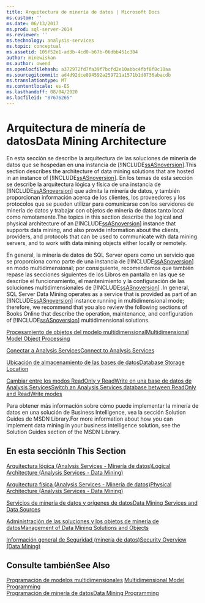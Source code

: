 ```yaml
---
title: Arquitectura de minería de datos | Microsoft Docs
ms.custom: ''
ms.date: 06/13/2017
ms.prod: sql-server-2014
ms.reviewer: ''
ms.technology: analysis-services
ms.topic: conceptual
ms.assetid: 105f52e1-ad3b-4cd0-b67b-06dbb451c304
author: minewiskan
ms.author: owend
ms.openlocfilehash: a372972fd7fa39f7bcfd2e10abbc4fbf8f8c10aa
ms.sourcegitcommit: ad4d92dce894592a259721a1571b1d8736abacdb
ms.translationtype: MT
ms.contentlocale: es-ES
ms.lasthandoff: 08/04/2020
ms.locfileid: "87676265"
---
```

# <a name="data-mining-architecture"></a><span data-ttu-id="c7e24-102">Arquitectura de minería de datos</span><span class="sxs-lookup"><span data-stu-id="c7e24-102">Data Mining Architecture</span></span>
  <span data-ttu-id="c7e24-103">En esta sección se describe la arquitectura de las soluciones de minería de datos que se hospedan en una instancia de [!INCLUDE[ssASnoversion](../../includes/ssasnoversion-md.md)].</span><span class="sxs-lookup"><span data-stu-id="c7e24-103">This section describes the architecture of data mining solutions that are hosted in an instance of [!INCLUDE[ssASnoversion](../../includes/ssasnoversion-md.md)].</span></span> <span data-ttu-id="c7e24-104">En los temas de esta sección se describe la arquitectura lógica y física de una instancia de [!INCLUDE[ssASnoversion](../../includes/ssasnoversion-md.md)] que admita la minería de datos, y también proporcionan información acerca de los clientes, los proveedores y los protocolos que se pueden utilizar para comunicarse con los servidores de minería de datos y trabajar con objetos de minería de datos tanto local como remotamente.</span><span class="sxs-lookup"><span data-stu-id="c7e24-104">The topics in this section describe the logical and physical architecture of an [!INCLUDE[ssASnoversion](../../includes/ssasnoversion-md.md)] instance that supports data mining, and also provide information about the clients, providers, and protocols that can be used to communicate with data mining servers, and to work with data mining objects either locally or remotely.</span></span>  
  
 <span data-ttu-id="c7e24-105">En general, la minería de datos de SQL Server opera como un servicio que se proporciona como parte de una instancia de [!INCLUDE[ssASnoversion](../../includes/ssasnoversion-md.md)] en modo multidimensional; por consiguiente, recomendamos que también repase las secciones siguientes de los Libros en pantalla en las que se describe el funcionamiento, el mantenimiento y la configuración de las soluciones multidimensionales de [!INCLUDE[ssASnoversion](../../includes/ssasnoversion-md.md)] .</span><span class="sxs-lookup"><span data-stu-id="c7e24-105">In general, SQL Server Data Mining operates as a service that is provided as part of an [!INCLUDE[ssASnoversion](../../includes/ssasnoversion-md.md)] instance running in multidimensional mode; therefore, we recommend that you also review the following sections of Books Online that describe the operation, maintenance, and configuration of [!INCLUDE[ssASnoversion](../../includes/ssasnoversion-md.md)] multidimensional solutions.</span></span>  
  
 [<span data-ttu-id="c7e24-106">Procesamiento de objetos del modelo multidimensional</span><span class="sxs-lookup"><span data-stu-id="c7e24-106">Multidimensional Model Object Processing</span></span>](../multidimensional-models/processing-a-multidimensional-model-analysis-services.md)  
  
 [<span data-ttu-id="c7e24-107">Conectar a Analysis Services</span><span class="sxs-lookup"><span data-stu-id="c7e24-107">Connect to Analysis Services</span></span>](../instances/connect-to-analysis-services.md)  
  
 [<span data-ttu-id="c7e24-108">Ubicación de almacenamiento de las bases de datos</span><span class="sxs-lookup"><span data-stu-id="c7e24-108">Database Storage Location</span></span>](../multidimensional-models/database-storage-location.md)  
  
 [<span data-ttu-id="c7e24-109">Cambiar entre los modos ReadOnly y ReadWrite en una base de datos de Analysis Services</span><span class="sxs-lookup"><span data-stu-id="c7e24-109">Switch an Analysis Services database between ReadOnly and ReadWrite modes</span></span>](../multidimensional-models/switch-an-analysis-services-database-between-readonly-and-readwrite-modes.md)  
  
 <span data-ttu-id="c7e24-110">Para obtener más información sobre cómo puede implementar la minería de datos en una solución de Business Intelligence, vea la sección Solution Guides de MSDN Library.</span><span class="sxs-lookup"><span data-stu-id="c7e24-110">For more information about how you can implement data mining in your business intelligence solution, see the Solution Guides section of the MSDN Library.</span></span>  
  
## <a name="in-this-section"></a><span data-ttu-id="c7e24-111">En esta sección</span><span class="sxs-lookup"><span data-stu-id="c7e24-111">In This Section</span></span>  
 [<span data-ttu-id="c7e24-112">Arquitectura lógica &#40;Analysis Services - Minería de datos&#41;</span><span class="sxs-lookup"><span data-stu-id="c7e24-112">Logical Architecture &#40;Analysis Services - Data Mining&#41;</span></span>](logical-architecture-analysis-services-data-mining.md)  
  
 [<span data-ttu-id="c7e24-113">Arquitectura física &#40;Analysis Services - Minería de datos&#41;</span><span class="sxs-lookup"><span data-stu-id="c7e24-113">Physical Architecture &#40;Analysis Services - Data Mining&#41;</span></span>](physical-architecture-analysis-services-data-mining.md)  
  
 [<span data-ttu-id="c7e24-114">Servicios de minería de datos y orígenes de datos</span><span class="sxs-lookup"><span data-stu-id="c7e24-114">Data Mining Services and Data Sources</span></span>](data-mining-services-and-data-sources.md)  
  
 [<span data-ttu-id="c7e24-115">Administración de las soluciones y los objetos de minería de datos</span><span class="sxs-lookup"><span data-stu-id="c7e24-115">Management of Data Mining Solutions and Objects</span></span>](management-of-data-mining-solutions-and-objects.md)  
  
 [<span data-ttu-id="c7e24-116">Información general de Seguridad &#40;minería de datos&#41;</span><span class="sxs-lookup"><span data-stu-id="c7e24-116">Security Overview &#40;Data Mining&#41;</span></span>](security-overview-data-mining.md)  
  
## <a name="see-also"></a><span data-ttu-id="c7e24-117">Consulte también</span><span class="sxs-lookup"><span data-stu-id="c7e24-117">See Also</span></span>  
 <span data-ttu-id="c7e24-118">[Programación de modelos multidimensionales](../multidimensional-models/multidimensional-model-programming.md) </span><span class="sxs-lookup"><span data-stu-id="c7e24-118">[Multidimensional Model Programming](../multidimensional-models/multidimensional-model-programming.md) </span></span>  
 [<span data-ttu-id="c7e24-119">Programación de minería de datos</span><span class="sxs-lookup"><span data-stu-id="c7e24-119">Data Mining Programming</span></span>](../dev-guide/data-mining-programming.md)  
  
  
